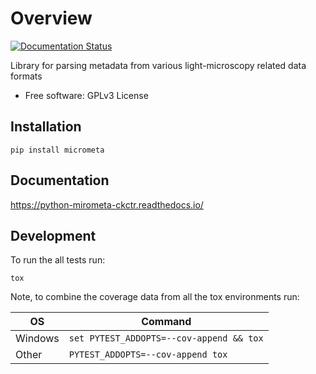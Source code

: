 Overview
========

[//]: # (start-badges)

[![Documentation Status](https://readthedocs.org/projects/python-mirometa-ckctr/badge/?style=flat)](https://readthedocs.org/projects/python-mirometa-ckctr)

[//]: # (end-badges)

Library for parsing metadata from various light-microscopy related data formats

* Free software: GPLv3 License

Installation
------------

    pip install micrometa

Documentation
-------------

https://python-mirometa-ckctr.readthedocs.io/

Development
-----------

To run the all tests run:

    tox

Note, to combine the coverage data from all the tox environments run:

| OS      | Command                                  |
|---------|------------------------------------------|
| Windows | `set PYTEST_ADDOPTS=--cov-append && tox` |
| Other   | `PYTEST_ADDOPTS=--cov-append tox`        |
